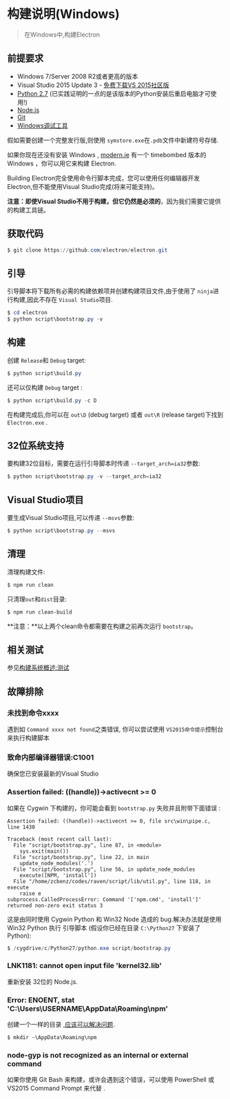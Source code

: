 # 构建说明(Windows)

> 在Windows中,构建Electron

## 前提要求

* Windows 7/Server 2008 R2或者更高的版本 
* Visual Studio 2015 Update 3 - [免费下载VS 2015社区版](https://www.visualstudio.com/en-us/products/visual-studio-community-vs.aspx)               
* [Python 2.7](http://www.python.org/download/releases/2.7/) (已实践证明的一点的是该版本的Python安装后重启电脑才可使用!)
* [Node.js](http://nodejs.org/download/)
* [Git](http://git-scm.com)
* [Windows调试工具](https://msdn.microsoft.com/en-us/library/windows/hardware/ff551063.aspx)         

假如需要创建一个完整发行版,则使用 `symstore.exe`在`.pdb`文件中新建符号存储.
  
如果你现在还没有安装 Windows , [modern.ie](https://www.modern.ie/en-us/virtualization-tools#downloads) 有一个 timebombed 版本的 Windows ，你可以用它来构建 Electron.

Building Electron完全使用命令行脚本完成，您可以使用任何编辑器开发Electron,但不能使用Visual Studio完成(将来可能支持)。

**注意：**即使Visual Studio不用于构建，但它仍然是**必须的**，因为我们需要它提供的构建工具链。

## 获取代码

```powershell
$ git clone https://github.com/electron/electron.git
```

## 引导

引导脚本将下载所有必需的构建依赖项并创建构建项目文件,由于使用了 `ninja`进行构建,因此不存在 `Visual Studio`项目.
```powershell
$ cd electron
$ python script\bootstrap.py -v
```

## 构建

创建 `Release`和 `Debug` target:
```powershell
$ python script\build.py
```

还可以仅构建 `Debug` target :
```powershell
$ python script\build.py -c D
```

在构建完成后,你可以在 `out\D` (debug target) 或者 `out\R` (release target)下找到 `Electron.exe` .

## 32位系统支持

要构建32位目标，需要在运行引导脚本时传递 `--target_arch=ia32`参数:
```powershell
$ python script\bootstrap.py -v --target_arch=ia32
```

## Visual Studio项目

要生成Visual Studio项目,可以传递 `--msvs`参数:
```powershell
$ python script\bootstrap.py --msvs
```

## 清理

清理构建文件:
```powershell
$ npm run clean
```

只清理`out`和`dist`目录:

```bash
$ npm run clean-build
```

**注意：**以上两个clean命令都需要在构建之前再次运行 `bootstrap`。

## 相关测试

参见[构建系统概述:测试](build-system-overview.md#tests)                  

## 故障排除

### 未找到命令xxxx

遇到如 `Command xxxx not found`之类错误, 你可以尝试使用 `VS2015命令提示`控制台来执行构建脚本

### 致命内部编译器错误:C1001

确保您已安装最新的Visual Studio

### Assertion failed: ((handle))->activecnt >= 0

如果在 Cygwin 下构建的，你可能会看到 `bootstrap.py` 失败并且附带下面错误 :
```
Assertion failed: ((handle))->activecnt >= 0, file src\win\pipe.c, line 1430

Traceback (most recent call last):
  File "script/bootstrap.py", line 87, in <module>
    sys.exit(main())
  File "script/bootstrap.py", line 22, in main
    update_node_modules('.')
  File "script/bootstrap.py", line 56, in update_node_modules
    execute([NPM, 'install'])
  File "/home/zcbenz/codes/raven/script/lib/util.py", line 118, in execute
    raise e
subprocess.CalledProcessError: Command '['npm.cmd', 'install']' returned non-zero exit status 3
```

这是由同时使用 Cygwin Python 和 Win32 Node 造成的 bug.解决办法就是使用 Win32 Python 执行 引导脚本 (假设你已经在目录 `C:\Python27` 下安装了 Python):

```powershell
$ /cygdrive/c/Python27/python.exe script/bootstrap.py
```

### LNK1181: cannot open input file 'kernel32.lib'

重新安装 32位的 Node.js.

### Error: ENOENT, stat 'C:\Users\USERNAME\AppData\Roaming\npm'

创建一个一样的目录 ,[应该可以解决问题](http://stackoverflow.com/a/25095327/102704).                  

```powershell
$ mkdir ~\AppData\Roaming\npm
```

### node-gyp is not recognized as an internal or external command

如果你使用 Git Bash 来构建，或许会遇到这个错误，可以使用 PowerShell 或 VS2015 Command Prompt 来代替 .
